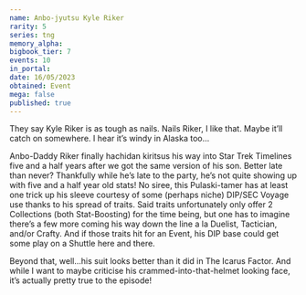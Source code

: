 ```yaml
---
name: Anbo-jyutsu Kyle Riker
rarity: 5
series: tng
memory_alpha:
bigbook_tier: 7
events: 10
in_portal:
date: 16/05/2023
obtained: Event
mega: false
published: true
---
```


They say Kyle Riker is as tough as nails. Nails Riker, I like that. Maybe it’ll catch on somewhere. I hear it’s windy in Alaska too…

Anbo-Daddy Riker finally hachidan kiritsus his way into Star Trek Timelines five and a half years after we got the same version of his son. Better late than never? Thankfully while he’s late to the party, he’s not quite showing up with five and a half year old stats! No siree, this Pulaski-tamer has at least one trick up his sleeve courtesy of some (perhaps niche) DIP/SEC Voyage use thanks to his spread of traits. Said traits unfortunately only offer 2 Collections (both Stat-Boosting) for the time being, but one has to imagine there’s a few more coming his way down the line a la Duelist, Tactician, and/or Crafty. And if those traits hit for an Event, his DIP base could get some play on a Shuttle here and there.

Beyond that, well…his suit looks better than it did in The Icarus Factor. And while I want to maybe criticise his crammed-into-that-helmet looking face, it’s actually pretty true to the episode!
